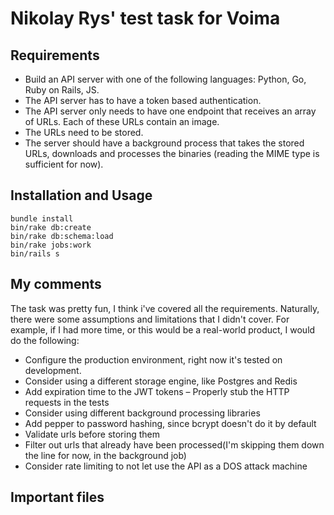 # Nikolay Rys' test task for Voima
## Requirements

- Build an API server with one of the following languages: Python, Go, Ruby on Rails, JS.
- The API server has to have a token based authentication.
- The API server only needs to have one endpoint that receives an array of URLs. Each of these URLs contain an image.
- The URLs need to be stored.
- The server should have a background process that takes the stored URLs, downloads and processes the binaries (reading the MIME type is sufficient for now).

## Installation and Usage                  
```
bundle install
bin/rake db:create
bin/rake db:schema:load
bin/rake jobs:work
bin/rails s
```

## My comments
The task was pretty fun, I think i've covered all the requirements.
Naturally, there were some assumptions and limitations that I didn't cover.
For example, if I had more time, or this would be a real-world product, I would do the following:

- Configure the production environment, right now it's tested on development.
- Consider using a different storage engine, like Postgres and Redis
- Add expiration time to the JWT tokens
– Properly stub the HTTP requests in the tests
- Consider using different background processing libraries
- Add pepper to password hashing, since bcrypt doesn't do it by default
- Validate urls before storing them
- Filter out urls that already have been processed(I'm skipping them down the line for now, in the background job)
- Consider rate limiting to not let use the API as a DOS attack machine

## Important files
